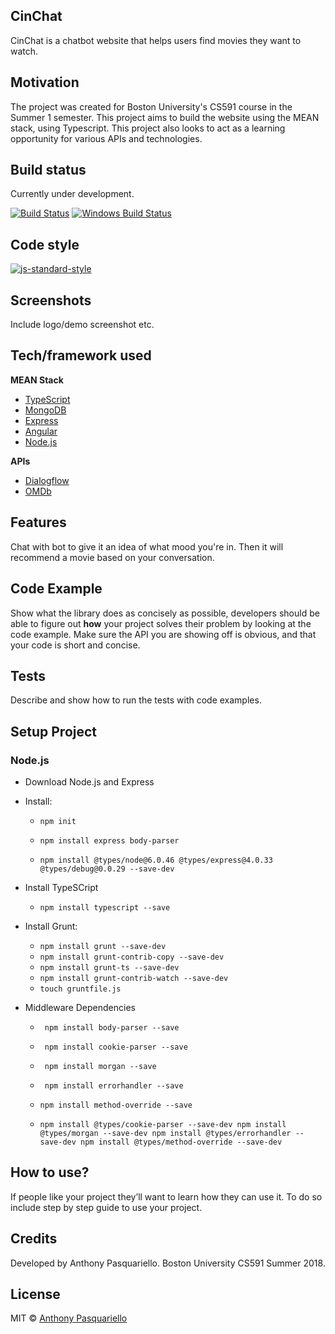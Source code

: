 ## CinChat
CinChat is a chatbot website that helps users find movies they want to watch.

## Motivation
The project was created for Boston University's CS591 course in the Summer 1 semester. This project aims to build the website using the MEAN stack, using Typescript. This project also looks to act as a learning opportunity for various APIs and technologies.

## Build status
Currently under development.

[![Build Status](https://travis-ci.org/akashnimare/foco.svg?branch=master)](https://travis-ci.org/akashnimare/foco)
[![Windows Build Status](https://ci.appveyor.com/api/projects/status/github/akashnimare/foco?branch=master&svg=true)](https://ci.appveyor.com/project/akashnimare/foco/branch/master)

## Code style
[![js-standard-style](https://img.shields.io/badge/code%20style-standard-brightgreen.svg?style=flat)](https://github.com/feross/standard)
 
## Screenshots
Include logo/demo screenshot etc.

## Tech/framework used
<b>MEAN Stack</b>
- [TypeScript](https://www.typescriptlang.org/)
- [MongoDB](https://www.typescriptlang.org/)
- [Express](https://expressjs.com/)
- [Angular](https://angular.io/)
- [Node.js](https://nodejs.org/en/)

<b>APIs</b>
- [Dialogflow](https://dialogflow.com/)
- [OMDb](http://www.omdbapi.com/)

## Features
Chat with bot to give it an idea of what mood you're in. Then it will recommend a movie based on your conversation.

## Code Example
Show what the library does as concisely as possible, developers should be able to figure out **how** your project solves their problem by looking at the code example. Make sure the API you are showing off is obvious, and that your code is short and concise.

## Tests
Describe and show how to run the tests with code examples.

## Setup Project
### Node.js
- Download Node.js and Express
- Install:

    - ```npm init```

    - ```npm install express body-parser```

    - ``` npm install @types/node@6.0.46 @types/express@4.0.33 @types/debug@0.0.29 --save-dev ```

- Install TypeSCript
    - ```npm install typescript --save```

- Install Grunt:

    - ```npm install grunt --save-dev```
    - ```npm install grunt-contrib-copy --save-dev```
    - ```npm install grunt-ts --save-dev```
    - ```npm install grunt-contrib-watch --save-dev ```
    - ```touch gruntfile.js```


- Middleware Dependencies 
    - ``` npm install body-parser --save```
    - ``` npm install cookie-parser --save```
    - ``` npm install morgan --save```
    - ``` npm install errorhandler --save```
    - ``` npm install method-override --save ```

    - ``` npm install @types/cookie-parser --save-dev npm install @types/morgan --save-dev npm install @types/errorhandler --save-dev npm install @types/method-override --save-dev ```


## How to use?
If people like your project they’ll want to learn how they can use it. To do so include step by step guide to use your project.

## Credits
Developed by Anthony Pasquariello.
Boston University CS591 Summer 2018.

## License

MIT © [Anthony Pasquariello](https://github.com/antpas)
